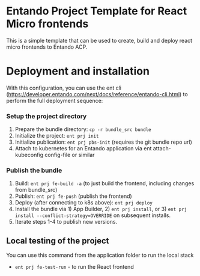 # Entando Project Template for React Micro frontends

This is a simple template that can be used to create, build and deploy react micro frontends to Entando ACP.

# Deployment and installation

With this configuration, you can use the ent cli (https://developer.entando.com/next/docs/reference/entando-cli.html) to perform the full deployment sequence:

### Setup the project directory

1. Prepare the bundle directory: `cp -r bundle_src bundle`
2. Initialize the project: `ent prj init`
3. Initialize publication: `ent prj pbs-init` (requires the git bundle repo url)
4. Attach to kubernetes for an Entando application via ent attach-kubeconfig config-file or similar

### Publish the bundle

1. Build: `ent prj fe-build -a` (to just build the frontend, including changes from bundle_src)
2. Publish: `ent prj fe-push` (publish the frontend)
3. Deploy (after connecting to k8s above): `ent prj deploy`
4. Install the bundle via 1) App Builder, 2) `ent prj install`, or 3) `ent prj install --conflict-strategy=OVERRIDE` on subsequent installs.
5. Iterate steps 1-4 to publish new versions.

## Local testing of the project

You can use this command from the application folder to run the local stack

- `ent prj fe-test-run` - to run the React frontend
